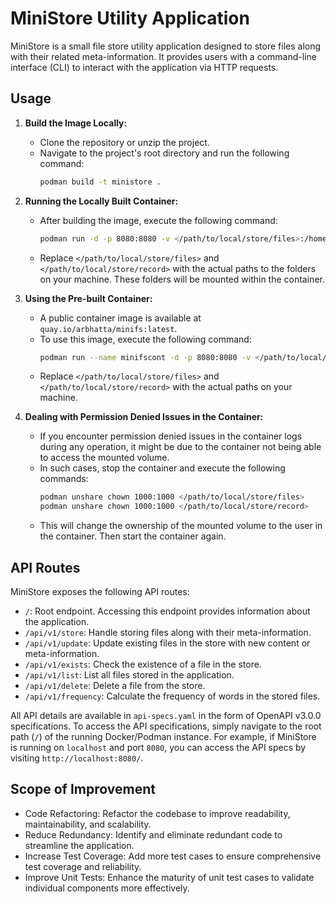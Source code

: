 # MiniStore Utility Application

MiniStore is a small file store utility application designed to store files along with their related meta-information. It provides users with a command-line interface (CLI) to interact with the application via HTTP requests.
## Usage

1. **Build the Image Locally:**
    - Clone the repository or unzip the project.
    - Navigate to the project's root directory and run the following command:
      ```bash
      podman build -t ministore .
      ```

2. **Running the Locally Built Container:**
    - After building the image, execute the following command:
      ```bash
      podman run -d -p 8080:8080 -v </path/to/local/store/files>:/home/appuser/store/files:z -v </path/to/local/store/record>:/home/appuser/store/record:z ministore
      ```
    - Replace `</path/to/local/store/files>` and `</path/to/local/store/record>` with the actual paths to the folders on your machine. These folders will be mounted within the container.

3. **Using the Pre-built Container:**
    - A public container image is available at `quay.io/arbhatta/minifs:latest`.
    - To use this image, execute the following command:
      ```bash
      podman run --name minifscont -d -p 8080:8080 -v </path/to/local/store/files>:/home/appuser/store/files:z -v </path/to/local/store/record>:/home/appuser/store/record:z quay.io/arbhatta/minifs:latest
      ```
    - Replace `</path/to/local/store/files>` and `</path/to/local/store/record>` with the actual paths on your machine.

4. **Dealing with Permission Denied Issues in the Container:**
    - If you encounter permission denied issues in the container logs during any operation, it might be due to the container not being able to access the mounted volume.
    - In such cases, stop the container and execute the following commands:
      ```bash
      podman unshare chown 1000:1000 </path/to/local/store/files>
      podman unshare chown 1000:1000 </path/to/local/store/record>
      ```
    - This will change the ownership of the mounted volume to the user in the container. Then start the container again.

## API Routes

MiniStore exposes the following API routes:

- `/`: Root endpoint. Accessing this endpoint provides information about the application.
- `/api/v1/store`: Handle storing files along with their meta-information.
- `/api/v1/update`: Update existing files in the store with new content or meta-information.
- `/api/v1/exists`: Check the existence of a file in the store.
- `/api/v1/list`: List all files stored in the application.
- `/api/v1/delete`: Delete a file from the store.
- `/api/v1/frequency`: Calculate the frequency of words in the stored files.

All API details are available in `api-specs.yaml` in the form of OpenAPI v3.0.0 specifications. To access the API specifications, simply navigate to the root path (`/`) of the running Docker/Podman instance. For example, if MiniStore is running on `localhost` and port `8080`, you can access the API specs by visiting `http://localhost:8080/`.

## Scope of Improvement

- Code Refactoring: Refactor the codebase to improve readability, maintainability, and scalability.
- Reduce Redundancy: Identify and eliminate redundant code to streamline the application.
- Increase Test Coverage: Add more test cases to ensure comprehensive test coverage and reliability.
- Improve Unit Tests: Enhance the maturity of unit test cases to validate individual components more effectively.